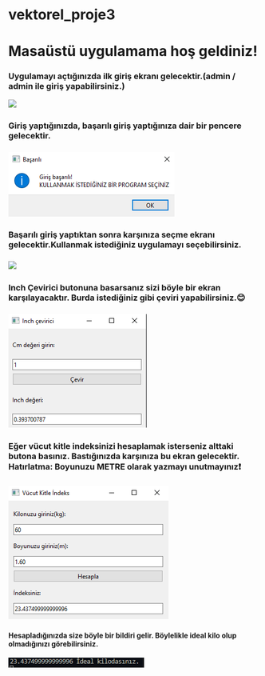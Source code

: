 # vektorel_proje3
<h1>Masaüstü uygulamama hoş geldiniz!</h1>
<h3>Uygulamayı açtığınızda ilk giriş ekranı gelecektir.(admin / admin ile giriş yapabilirsiniz.)</h3>
<img src = "proje3_resimler/loginekranı.PNG">
<p><p>


<h3>Giriş yaptığınızda, başarılı giriş yaptığınıza dair bir pencere gelecektir.<h3>
<img src = "proje3_resimler/başarılı.PNG">
<p><p>


<h3>Başarılı giriş yaptıktan sonra karşınıza seçme ekranı gelecektir.Kullanmak istediğiniz uygulamayı seçebilirsiniz.<h3>
<img src = "proje3_resimler/uygulamaseçme.PNG">
<p><p>


<h3>Inch Çevirici butonuna basarsanız sizi böyle bir ekran karşılayacaktır. Burda istediğiniz gibi çeviri yapabilirsiniz.😊 <h3>
<img src = "proje3_resimler/inchcevirme.PNG">
<p><p>


<h3>Eğer vücut kitle indeksinizi hesaplamak isterseniz alttaki butona basınız. Bastığınızda karşınıza bu ekran gelecektir. Hatırlatma: Boyunuzu METRE olarak yazmayı unutmayınız❗<h3>
<img src = "proje3_resimler/indeks.PNG">

<h4>Hesapladığınızda size böyle bir bildiri gelir. Böylelikle ideal kilo olup olmadığınızı görebilirsiniz.<h4>
<img src = "proje3_resimler/bildiri.PNG">
<p><p>
